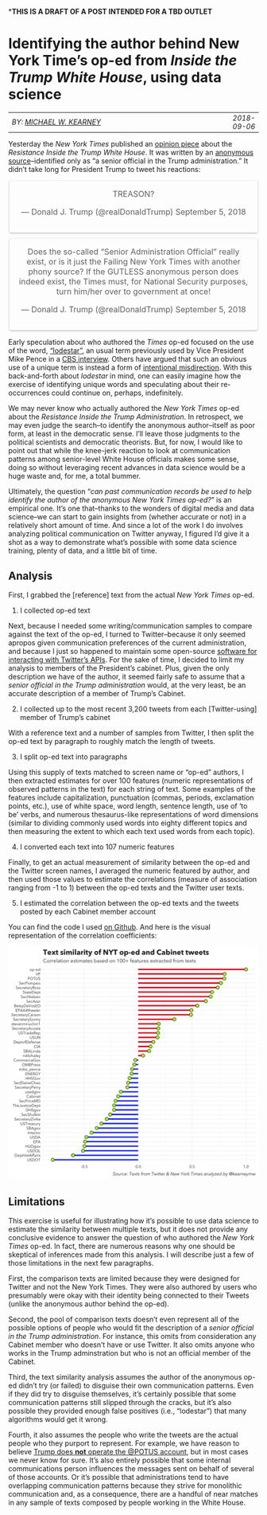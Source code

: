 
\***THIS IS A DRAFT OF A POST INTENDED FOR A TBD
OUTLET**

# Identifying the author behind New York Time’s op-ed from *Inside the Trump White House*, using data science

|                                                |              |
| ---------------------------------------------- | ------------ |
| *BY: [MICHAEL W. KEARNEY](https://mikewk.com)* | *2018-09-06* |

Yesterday the *New York Times* published an [opinion
piece](https://www.nytimes.com/2018/09/05/opinion/trump-white-house-anonymous-resistance.html)
about the *Resistance Inside the Trump White House*. It was written by
an [anonymous
source](https://www.nytimes.com/2018/09/06/podcasts/the-daily/trump-administration-official-anonymous-op-ed.html)–identified
only as “a senior official in the Trump administration.” It didn’t take
long for President Trump to tweet his reactions:

<blockquote align="center" class="twitter-tweet" data-lang="en">

<p lang="en" dir="ltr">

TREASON?

</p>

— Donald J. Trump (@realDonaldTrump)
<a href="https://twitter.com/realDonaldTrump/status/1037464177269514240?ref_src=twsrc%5Etfw">September
5,
2018</a>

</blockquote>

<script async src="https://platform.twitter.com/widgets.js" charset="utf-8"></script>

<blockquote align="center" class="twitter-tweet" data-lang="en">

<p lang="en" dir="ltr">

Does the so-called “Senior Administration Official” really exist, or is
it just the Failing New York Times with another phony source? If the
GUTLESS anonymous person does indeed exist, the Times must, for National
Security purposes, turn him/her over to government at once\!

</p>

— Donald J. Trump (@realDonaldTrump)
<a href="https://twitter.com/realDonaldTrump/status/1037485664433070080?ref_src=twsrc%5Etfw">September
5,
2018</a>

</blockquote>

<script async src="https://platform.twitter.com/widgets.js" charset="utf-8"></script>

Early speculation about who authored the *Times* op-ed focused on the
use of the word,
[“lodestar”](https://www.huffingtonpost.com/entry/lodestar-mike-pence-anonymous-new-york-times_us_5b905dd5e4b0511db3dec1e1),
an usual term previously used by Vice President Mike Pence in a [CBS
interview](https://www.cbsnews.com/news/mike-pence-pledges-proper-separation-donald-trump-business-empire/).
Others have argued that such an obvious use of a unique term is instead
a form of [intentional
misdirection](https://www.independent.co.uk/news/world/americas/us-politics/lodestar-mike-pence-donald-trump-new-york-times-op-ed-latest-who-author-identity-a8525381.html).
With this back-and-forth about *lodestar* in mind, one can easily
imagine how the exercise of identifying unique words and speculating
about their re-occurrences could continue on, perhaps, indefinitely.

We may never know who actually authored the *New York Times* op-ed about
the *Resistance Inside the Trump Administration*. In retrospect, we may
even judge the search–to identify the anonymous author–itself as poor
form, at least in the democratic sense. I’ll leave those judgments to
the political scientists and democratic theorists. But, for now, I would
like to point out that while the knee-jerk reaction to look at
communication patterns among senior-level White House officials makes
some sense, doing so without leveraging recent advances in data science
would be a huge waste and, for me, a total bummer.

Ultimately, the question “*can past communication records be used to
help identify the author of the anonymous New York Times op-ed?*” is an
empirical one. It’s one that–thanks to the wonders of digital media and
data science–we can start to gain insights from (whether accurate or
not) in a relatively short amount of time. And since a lot of the work I
do involves analyzing political communication on Twitter anyway, I
figured I’d give it a shot as a way to demonstrate what’s possible with
some data science training, plenty of data, and a little bit of time.

## Analysis

First, I grabbed the \[reference\] text from the actual *New York Times*
op-ed.

1.  I collected op-ed text

Next, because I needed some writing/communication samples to compare
against the text of the op-ed, I turned to Twitter–because it only
seemed apropos given communication preferences of the current
administration, and because I just so happened to maintain some
open-source [software for interacting with Twitter’s
APIs](https://rtweet.inf). For the sake of time, I decided to limit my
analysis to members of the President’s cabinet. Plus, given the only
description we have of the author, it seemed fairly safe to assume that
a *senior official in the Trump administration* would, at the very
least, be an accurate description of a member of Trump’s Cabinet.

2.  I collected up to the most recent 3,200 tweets from each
    \[Twitter-using\] member of Trump’s cabinet

With a reference text and a number of samples from Twitter, I then split
the op-ed text by paragraph to roughly match the length of tweets.

3.  I split op-ed text into paragraphs

Using this supply of texts matched to screen name or “op-ed” authors, I
then extracted estimates for over 100 features (numeric representations
of observed patterns in the text) for each string of text. Some examples
of the features include capitalization, punctuation (commas, periods,
exclamation points, etc.), use of white space, word length, sentence
length, use of ‘to be’ verbs, and numerous thesaurus-like
representations of word dimensions (similar to dividing commonly used
words into eighty different topics and then measuring the extent to
which each text used words from each topic).

4.  I converted each text into 107 numeric features

Finally, to get an actual measurement of similarity between the op-ed
and the Twitter screen names, I averaged the numeric featured by author,
and then used those values to estimate the correlations (measure of
association ranging from -1 to 1) between the op-ed texts and the
Twitter user texts.

5.  I estimated the correlation between the op-ed texts and the tweets
    posted by each Cabinet member account

You can find the code I used [on
Github](https://github.com/mkearney/resist_oped). And here is the visual
representation of the correlation coefficients:

<p style="align:center">

<img src="plot.png"/>

</p>

## Limitations

This exercise is useful for illustrating how it’s possible to use data
science to estimate the similarity between multiple texts, but it does
not provide any conclusive evidence to answer the question of who
authored the *New York Times* op-ed. In fact, there are numerous reasons
why one should be skeptical of inferences made from this analysis. I
will describe just a few of those limitations in the next few
paragraphs.

First, the comparison texts are limited because they were designed for
Twitter and not the New York Times. They were also authored by users who
presumably were okay with their identity being connected to their Tweets
(unlike the anonymous author behind the op-ed).

Second, the pool of comparison texts doesn’t even represent all of the
possible options of people who would fit the description of a *senior
official in the Trump administration*. For instance, this omits from
consideration any Cabinet member who doesn’t have or use Twitter. It
also omits anyone who works in the Trump adminstration but who is not an
official member of the Cabinet.

Third, the text similarity analysis assumes the author of the anonymous
op-ed didn’t try (or failed) to disguise their own communication
patterns. Even if they did try to disguise themselves, it’s certainly
possible that some communication patterns still slipped through the
cracks, but it’s also possible they provided enough false positives
(i.e., “lodestar”) that many algorithms would get it wrong.

Fourth, it also assumes the people who write the tweets are the actual
people who they purport to represent. For example, we have reason to
believe [Trump does **not** operate the @POTUS
account](https://nypost.com/2017/01/16/donald-trump-wont-be-using-the-potus-twitter-account/),
but in most cases we never know for sure. It’s also entirely possible
that some internal communications person influences the messages sent on
behalf of several of those accounts. Or it’s possible that
administrations tend to have overlapping communication patterns because
they strive for monolithic communication and, as a consequence, there
are a handful of near matches in any sample of texts composed by people
working in the White House.

<style>

blockquote.twitter-tweet {
  font-size: 12px;
  font-weight: bold;
  line-height: 16px;
  border-color: #eee #ddd #bbb;
  border-radius: 5px;
  border-style: solid;
  border-width: 1px;
  box-shadow: 0 1px 3px rgba(0, 0, 0, 0.15);
  margin: 10px auto;
  padding: 0 16px 16px 16px;
  max-width: 468px;
}

blockquote.twitter-tweet p {
  font-size: 16px;
  font-weight: normal;
  line-height: 20px;
}

blockquote.twitter-tweet a {
  color: inherit;
  font-weight: normal;
  text-decoration: none;
  outline: 0 none;
}

blockquote.twitter-tweet a:hover,
blockquote.twitter-tweet a:focus {
  text-decoration: underline;
}

td {width: 100%;}

table th, table td, table tr, table {border: 0}

.twitter-widget-0 {
margin-left: auto;
margin-right: auto;
}
</style>
